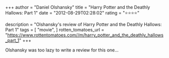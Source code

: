 +++
author = "Daniel Olshansky"
title = "Harry Potter and the Deathly Hallows: Part 1"
date = "2012-08-29T02:28:02"
rating = "⭐⭐⭐⭐"

description = "Olshansky's review of Harry Potter and the Deathly Hallows: Part 1"
tags = [
    "movie",
]
rotten_tomatoes_url = "https://www.rottentomatoes.com//m/harry_potter_and_the_deathly_hallows_part_1"
+++

Olshansky was too lazy to write a review for this one...
